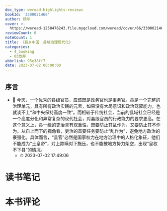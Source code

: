 ```yaml
---
doc_type: weread-highlights-reviews
bookId: '3300021466'
author: 杨华
cover: >-
  https://weread-1258476243.file.myqcloud.com/weread/cover/66/3300021466/t7_3300021466.jpg
reviewCount: 0
noteCount: 1
title: 《县乡中国：县域治理现代化》
categories:
  - 4_booking
  - 03放弃
abbrlink: 95e38ff7
date: 2023-07-02 00:00:00
---
```



## 序言


- 📌 今天，一个优秀的县级官员，应该既是政务官也是事务官。县是一个完整的治理单元，具有所有政治实践的元素，如果没有大局意识和政治驾驭能力，也就谈不上“和中央保持高度一致”。而相较于传统社会，当前的县域社会已经是一个高度分化和异常复杂的现代社会，对县级官员的行政能力的要求更高。在这个意义上，县一级的吏治具有双重性，既要防止其乱作为，又要防止其不作为。从自上而下的视角看，吏治的首要任务要防止“乱作为”，避免地方政治的豪强化。具体而言，“县官”必然是国家权力在地方治理中的人格化象征，他们不能成为“土皇帝”，对上欺瞒对下施压，也不能被地方势力架空，出现“皇权不下县”的情况。 
    - ⏱ 2023-07-02 17:49:06 

# 读书笔记


# 本书评论
